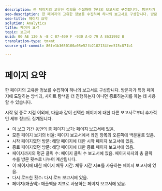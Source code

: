 ```yaml
---
description: 한 페이지의 고유한 정보를 수집하여 하나의 보고서로 구성합니다. 방문자가 특정 페이지에 도달하는 방식과, 사이트 탐색을 더 진행하는지 아니면 종료하는지를 아는 데 사용할 수 있습니다.
seo-description: 한 페이지의 고유한 정보를 수집하여 하나의 보고서로 구성합니다. 방문자가 특정 페이지에 도달하는 방식과, 사이트 탐색을 더 진행하는지 아니면 종료하는지를 아는 데 사용할 수 있습니다.
seo-title: 페이지 요약
solution: Analytics
title: 페이지 요약
topic: 보고서
uuid: 00 AE 130 A -8 C 07-409 F -930 A-D 79 A 8631992 B
translation-type: tm+mt
source-git-commit: 86fe1b3650100a05e52fb2102134fee515c871b1

---
```



# 페이지 요약

한 페이지의 고유한 정보를 수집하여 하나의 보고서로 구성합니다. 방문자가 특정 페이지에 도달하는 방식과, 사이트 탐색을 더 진행하는지 아니면 종료하는지를 아는 데 사용할 수 있습니다.

시작 및 종료 지점 이외에, 다음과 같이 선택한 페이지에 대한 다른 보고서로부터 추가적인 세부 정보도 집계됩니다.

* 이 보고 기간 동안의 총 페이지 보기: 페이지 보고서에 있음.
* 모든 페이지 보기의 비율: 페이지 보고서에서 라인 항목의 오른쪽에 백분율로 있음.
* 시작 페이지였던 방문: 해당 페이지에 대한 시작 페이지 보고서에 있음.
* 종료 페이지였던 방문: 해당 페이지에 대한 종료 페이지 보고서에 있음.
* 페이지까지의 평균 클릭 수: 페이지 클릭 수 보고서에 있음. 페이지까지의 총 클릭 수를 방문 횟수로 나누어 계산됩니다.
* 이 페이지에 대한 페이지 체류 시간: 체류 시간 지표를 사용하는 페이지 보고서에 있음.
* 다시 로드한 횟수: 다시 로드 보고서에 있음.
* 페이지(매출액): 매출액을 지표로 사용하는 페이지 보고서에 있음.

